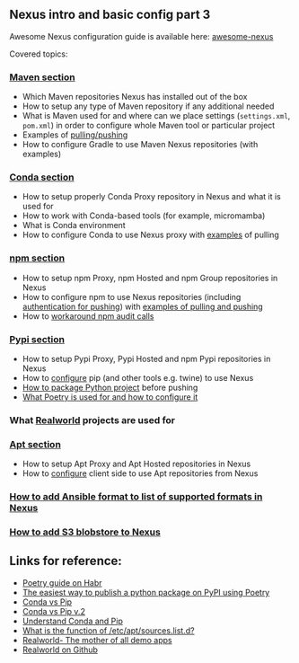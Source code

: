 ## Nexus intro and basic config part 3

Awesome Nexus configuration guide is available here: [awesome-nexus](https://github.com/Alliedium/awesome-nexus)

Covered topics:

### [Maven section](https://github.com/Alliedium/awesome-nexus#setup-maven-repositories)
* Which Maven repositories Nexus has installed out of the box
* How to setup any type of Maven repository if any additional needed
* What is Maven used for and where can we place settings (`settings.xml`, `pom.xml`) in order to configure whole Maven tool or particular project
* Examples of [pulling/pushing](https://github.com/Alliedium/awesome-nexus#client-configuration--how-to-use-2)
* How to configure Gradle to use Maven Nexus repositories (with examples)

### [Conda section](https://github.com/Alliedium/awesome-nexus#setup-conda-repositories)
* How to setup properly Conda Proxy repository in Nexus and what it is used for
* How to work with Conda-based tools (for example, micromamba)
* What is Conda environment
* How to configure Conda to use Nexus proxy with [examples](https://github.com/Alliedium/awesome-nexus#client-configuration--how-to-use-3) of pulling

### [npm section](https://github.com/Alliedium/awesome-nexus#setup-npm-repositories)
* How to setup npm Proxy, npm Hosted and npm Group repositories in Nexus
* How to configure npm to use Nexus repositories (including [authentication for pushing](https://github.com/Alliedium/awesome-nexus#security)) with [examples of pulling and pushing](https://github.com/Alliedium/awesome-nexus#example-of-pulling)
* How to [workaround npm audit calls](https://github.com/Alliedium/awesome-nexus#nginx-configuration-to-redirect-npm-audit)


### [Pypi section](https://github.com/Alliedium/awesome-nexus#setup-pypi-repositories)
* How to setup Pypi Proxy, Pypi Hosted and npm Pypi repositories in Nexus 
* How to [configure](https://github.com/Alliedium/awesome-nexus#client-configuration--how-to-use-5) pip (and other tools e.g. twine) to use Nexus
* [How to package Python project](https://packaging.python.org/en/latest/tutorials/packaging-projects/) before pushing
* [What Poetry is used for and how to configure it](https://habr.com/ru/post/593529/)

### What [Realworld](https://github.com/gothinkster/realworld) projects are used for

### [Apt section](https://github.com/Alliedium/awesome-nexus#apt-repositories-for-debian)
* How to setup Apt Proxy and Apt Hosted repositories in Nexus
* How to [configure](https://github.com/Alliedium/awesome-nexus#client-configuration--how-to-use-6) client side to use Apt repositories from Nexus

### [How to add Ansible format to list of supported formats in Nexus](https://github.com/l3ender/nexus-repository-ansiblegalaxy)

### [How to add S3 blobstore to Nexus](https://github.com/Alliedium/awesome-nexus#how-to-configure-s3-blobstore-in-nexus)


## Links for reference:


* [Poetry guide on Habr](https://habr.com/ru/post/593529/)
* [The easiest way to publish a python package on PyPI using Poetry](https://www.earthinversion.com/utilities/easiest-way-to-publish-a-python-package-using-poetry/)
* [Conda vs Pip](https://www.askpython.com/python/conda-vs-pip)
* [Conda vs Pip v.2](https://pythonspeed.com/articles/conda-vs-pip/)
* [Understand Conda and Pip](https://medium.com/analytics-vidhya/understand-conda-and-pip-9e5c67da47cc)
* [What is the function of /etc/apt/sources.list.d?](https://stackoverflow.com/questions/26020917/what-is-the-function-of-etc-apt-sources-list-d/26021071#26021071)
* [Realworld- The mother of all demo apps](https://codebase.show/projects/realworld)
* [Realworld on Github](https://github.com/gothinkster/realworld)